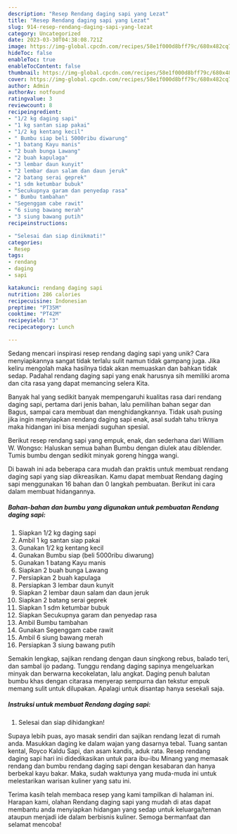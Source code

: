 ```yaml
---
description: "Resep Rendang daging sapi yang Lezat"
title: "Resep Rendang daging sapi yang Lezat"
slug: 914-resep-rendang-daging-sapi-yang-lezat
category: Uncategorized
date: 2023-03-30T04:38:08.721Z
image: https://img-global.cpcdn.com/recipes/58e1f000d8bff79c/680x482cq70/rendang-daging-sapi-foto-resep-utama.jpg
hideToc: false
enableToc: true
enableTocContent: false
thumbnail: https://img-global.cpcdn.com/recipes/58e1f000d8bff79c/680x482cq70/rendang-daging-sapi-foto-resep-utama.jpg
cover: https://img-global.cpcdn.com/recipes/58e1f000d8bff79c/680x482cq70/rendang-daging-sapi-foto-resep-utama.jpg
author: Admin
authorAv: notfound
ratingvalue: 3
reviewcount: 8
recipeingredient:
- "1/2 kg daging sapi"
- "1 kg santan siap pakai"
- "1/2 kg kentang kecil"
- " Bumbu siap beli 5000ribu diwarung"
- "1 batang Kayu manis"
- "2 buah bunga Lawang"
- "2 buah kapulaga"
- "3 lembar daun kunyit"
- "2 lembar daun salam dan daun jeruk"
- "2 batang serai geprek"
- "1 sdm ketumbar bubuk"
- "Secukupnya garam dan penyedap rasa"
- " Bumbu tambahan"
- "Segenggam cabe rawit"
- "6 siung bawang merah"
- "3 siung bawang putih"
recipeinstructions:

- "Selesai dan siap dinikmati!"
categories:
- Resep
tags:
- rendang
- daging
- sapi

katakunci: rendang daging sapi 
nutrition: 286 calories
recipecuisine: Indonesian
preptime: "PT35M"
cooktime: "PT42M"
recipeyield: "3"
recipecategory: Lunch

---
```





Sedang mencari inspirasi resep rendang daging sapi yang unik? Cara menyiapkannya sangat tidak terlalu sulit namun tidak gampang juga. Jika keliru mengolah maka hasilnya tidak akan memuaskan dan bahkan tidak sedap. Padahal rendang daging sapi yang enak harusnya sih memiliki aroma dan cita rasa yang dapat memancing selera Kita.





Banyak hal yang sedikit banyak mempengaruhi kualitas rasa dari rendang daging sapi, pertama dari jenis bahan, lalu pemilihan bahan segar dan Bagus, sampai cara membuat dan menghidangkannya. Tidak usah pusing jika ingin menyiapkan rendang daging sapi enak,      asal sudah tahu triknya maka hidangan ini bisa menjadi suguhan spesial.














Berikut resep rendang sapi yang empuk, enak, dan sederhana dari William W. Wongso: Haluskan semua bahan Bumbu dengan diulek atau diblender. Tumis bumbu dengan sedikit minyak goreng hingga wangi.






Di bawah ini ada beberapa cara mudah dan praktis untuk membuat rendang daging sapi yang siap dikreasikan. Kamu dapat membuat Rendang daging sapi menggunakan 16 bahan dan 0 langkah pembuatan. Berikut ini cara dalam membuat hidangannya.

<!--inarticleads1-->

##### Bahan-bahan dan bumbu yang digunakan untuk pembuatan Rendang daging sapi:

1. Siapkan 1/2 kg daging sapi
1. Ambil 1 kg santan siap pakai
1. Gunakan 1/2 kg kentang kecil
1. Gunakan  Bumbu siap (beli 5000ribu diwarung)
1. Gunakan 1 batang Kayu manis
1. Siapkan 2 buah bunga Lawang
1. Persiapkan 2 buah kapulaga
1. Persiapkan 3 lembar daun kunyit
1. Siapkan 2 lembar daun salam dan daun jeruk
1. Siapkan 2 batang serai geprek
1. Siapkan 1 sdm ketumbar bubuk
1. Siapkan Secukupnya garam dan penyedap rasa
1. Ambil  Bumbu tambahan
1. Gunakan Segenggam cabe rawit
1. Ambil 6 siung bawang merah
1. Persiapkan 3 siung bawang putih


Semakin lengkap, sajikan rendang dengan daun singkong rebus, balado teri, dan sambal ijo padang. Tunggu rendang daging sapinya mengeluarkan minyak dan berwarna kecokelatan, lalu angkat. Daging penuh balutan bumbu khas dengan citarasa menyerap sempurna dan tekstur empuk memang sulit untuk dilupakan. Apalagi untuk disantap hanya sesekali saja. 

<!--inarticleads2-->

##### Instruksi untuk membuat Rendang daging sapi:


1. Selesai dan siap dihidangkan!

Supaya lebih puas, ayo masak sendiri dan sajikan rendang lezat di rumah anda. Masukkan daging ke dalam wajan yang dasarnya tebal. Tuang santan kental, Royco Kaldu Sapi, dan asam kandis, aduk rata. Resep rendang daging sapi hari ini didedikasikan untuk para ibu-ibu Minang yang memasak rendang dan bumbu rendang daging sapi dengan kesabaran dan hanya berbekal kayu bakar. Maka, sudah waktunya yang muda-muda ini untuk melestarikan warisan kuliner yang satu ini. 

Terima kasih telah membaca resep yang kami tampilkan di halaman ini. Harapan kami, olahan Rendang daging sapi yang mudah di atas dapat membantu anda menyiapkan hidangan yang sedap untuk keluarga/teman ataupun menjadi ide dalam berbisnis kuliner. Semoga bermanfaat dan selamat mencoba!
